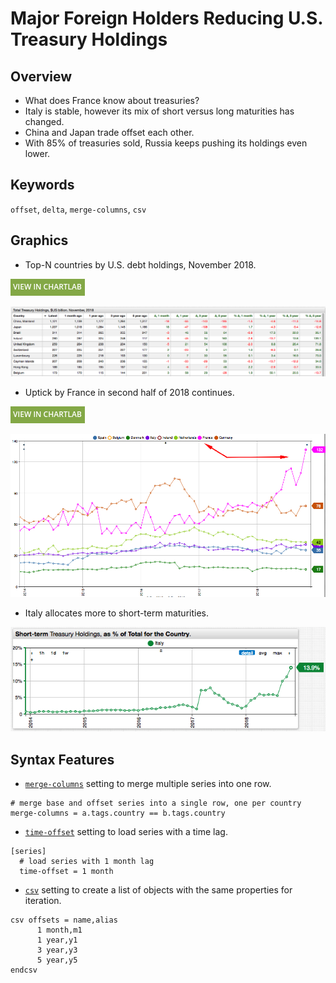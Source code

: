 # Major Foreign Holders Reducing U.S. Treasury Holdings

## Overview

* What does France know about treasuries?
* Italy is stable, however its mix of short versus long maturities has changed.
* China and Japan trade offset each other.
* With 85% of treasuries sold, Russia keeps pushing its holdings even lower.

## Keywords

`offset`, `delta`, `merge-columns`, `csv`

## Graphics

* Top-N countries by U.S. debt holdings, November 2018.

[![View in ChartLab](../research/images/new-button.png)](https://apps.axibase.com/chartlab/42a161bc/8/)

![](./images/us-treasury-foreign-2018-november.png)

* Uptick by France in second half of 2018 continues.

[![View in ChartLab](../research/images/new-button.png)](https://apps.axibase.com/chartlab/6ad4415b)

![](./images/us-treasury-foreign-2018-november-france.png)

* Italy allocates more to short-term maturities.

![](./images/us-treasury-foreign-2018-november-italy.png)

## Syntax Features

* [`merge-columns`](https://axibase.com/docs/charts/widgets/series-table/#merge-columns) setting to merge multiple series into one row.

```ls
# merge base and offset series into a single row, one per country
merge-columns = a.tags.country == b.tags.country
```

* [`time-offset`](https://axibase.com/docs/charts/widgets/shared/#time-offset) setting to load series with a time lag.

```ls
[series]
  # load series with 1 month lag
  time-offset = 1 month  
```

* [`csv`](https://axibase.com/docs/charts/syntax/control-structures.html#csv) setting to create a list of objects with the same properties for iteration.

```ls
csv offsets = name,alias
      1 month,m1
      1 year,y1
      3 year,y3
      5 year,y5
endcsv
```
